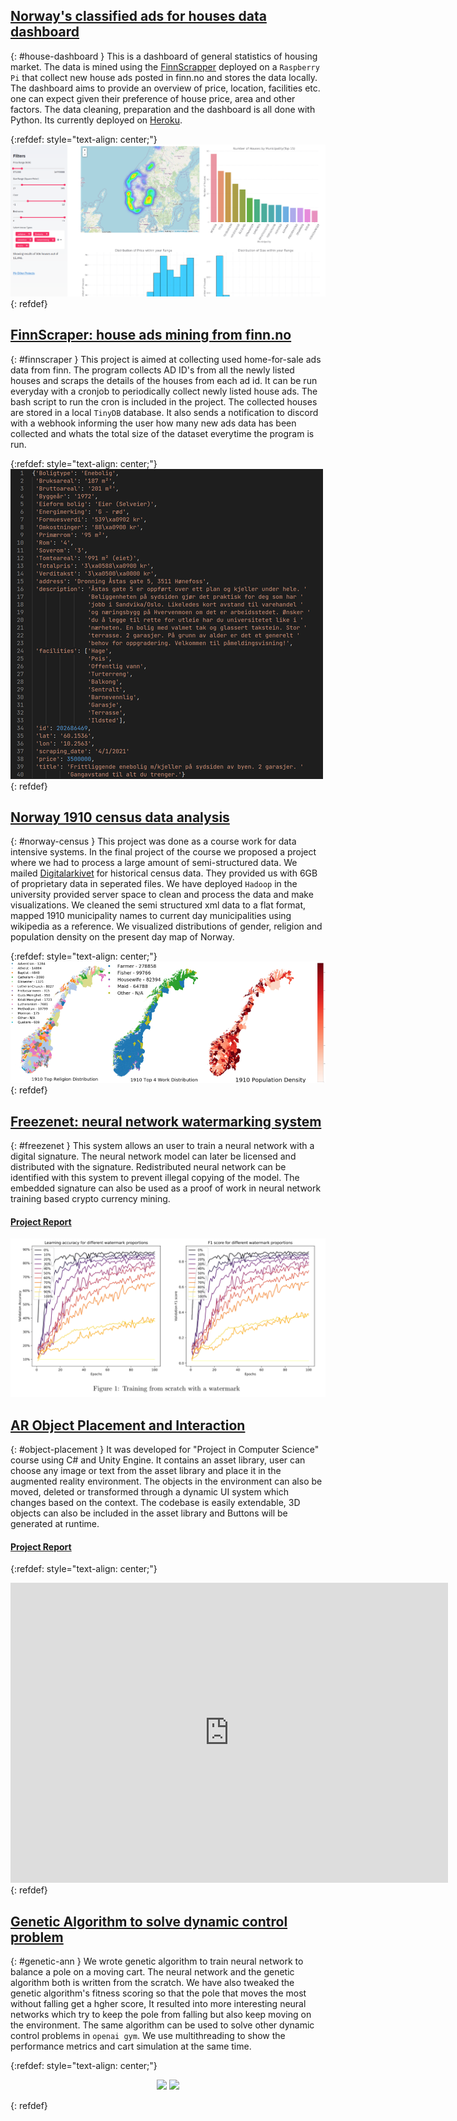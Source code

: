 ## [Norway's classified ads for houses data dashboard](https://housing-market-norway.herokuapp.com/)
{: #house-dashboard }
This is a dashboard of general statistics of housing market. The data is mined using the [FinnScrapper](#finnscraper) deployed on a `Raspberry Pi` that collect new house ads posted in finn.no and stores the data locally. The dashboard aims to provide an overview of price, location, facilities etc. one can expect given their preference of house price, area and other factors. The data cleaning, preparation and the dashboard is all done with Python. Its currently deployed on [Heroku](https://housing-market-norway.herokuapp.com/).

{:refdef: style="text-align: center;"}
![](/images/housingdashboard.png)
{: refdef}



## [FinnScraper: house ads mining from finn.no](https://github.com/Wizdore/finn_scraper)
{: #finnscraper }
This project is aimed at collecting used home-for-sale ads data from finn. The program collects AD ID's from all the newly listed houses and scraps the details of the houses from each ad id. It can be run everyday with a cronjob to periodically collect newly listed house ads. The bash script to run the cron is included in the project. The collected houses are stored in a local `TinyDB`  database. It also sends a notification to discord with a webhook informing the user how many new ads data has been collected and whats the total size of the dataset everytime the program is run.

{:refdef: style="text-align: center;"}
![](/images/finnscraper.png)
{: refdef}



## [Norway 1910 census data analysis](https://github.com/Wizdore/portfolio/raw/main/reports/Census_data_analysis.pdf)
{: #norway-census }
This project was done as a course work for data intensive systems. In the final project of the course we proposed a project where we had to process a large amount of semi-structured data. We mailed [Digitalarkivet](https://www.digitalarkivet.no/) for historical census data. They provided us with 6GB of proprietary data in seperated files. We have deployed `Hadoop` in the university provided server space to clean and process the data and make visualizations. We cleaned the semi structured xml data to a flat format, mapped 1910 municipality names to current day municipalities using wikipedia as a reference. We visualized distributions of gender, religion and population density on the present day map of Norway.

{:refdef: style="text-align: center;"}
![](/images/census.png)
{: refdef}



## [Freezenet: neural network watermarking system](https://github.com/Wizdore/FreezeNET)
{: #freezenet }
This system allows an user to train a neural network with a digital signature. The neural network model can later be licensed and distributed with the signature. Redistributed neural network can be identified with this system to prevent illegal copying of the model. The embedded signature can also be used as a proof of work in neural network training based crypto currency mining.

#### [Project Report](https://github.com/Wizdore/open_projects/blob/main/reports/FreezeNet.pdf)
![](/images/freezenet.png)



## [AR Object Placement and Interaction](https://github.com/Wizdore/AR_Project)
{: #object-placement }
It was developed for "Project in Computer Science" course using C# and Unity Engine. It contains an asset library, user can choose any image or text from the asset library and place it in the augmented reality environment. The objects in the environment can also be moved, deleted or transformed through a dynamic UI system which changes based on the context. The codebase is easily extendable, 3D objects can also be included in the asset library and Buttons will be generated at runtime. 

#### [Project Report](https://github.com/Wizdore/AR_Project/raw/main/AR_ProjectReport.pdf)
{:refdef: style="text-align: center;"}
<iframe width="700" height="480" src="https://www.youtube.com/embed/JjdaOWXR9-M" frameborder="0" allow="accelerometer; autoplay; clipboard-write; encrypted-media; gyroscope; picture-in-picture" allowfullscreen></iframe>
{: refdef}



## [Genetic Algorithm to solve dynamic control problem](https://github.com/Wizdore/Evolutionary_Ann)
{: #genetic-ann }
We wrote genetic algorithm to train neural network to balance a pole on a moving cart. The neural network and the genetic algorithm both is written from the scratch. We have also tweaked the genetic algorithm's fitness scoring so that the pole that moves the most without falling get a hgher score, It resulted into more interesting neural networks which try to keep the pole from falling but also keep moving on the environment. The same algorithm can be used to solve other dynamic control problems in `openai gym`. We use multithreading to show the performance metrics and cart simulation at the same time.

{:refdef: style="text-align: center;"}
<p align="middle" float="center">
  <img src="https://github.com/Wizdore/portfolio/raw/main/images/evolution2.gif" width="300" />
  <img src="https://github.com/Wizdore/portfolio/raw/main/images/evolution.png" width="500" />
</p>
{: refdef}

